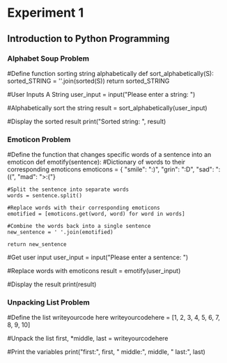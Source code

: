 # Experiment 1
## Introduction to Python Programming

### Alphabet Soup Problem

#Define function sorting string alphabetically
def sort_alphabetically(S):
		sorted_STRING = ''.join(sorted(S))
    return sorted_STRING

#User Inputs A String
user_input = input("Please enter a string: ")

#Alphabetically sort the string
result = sort_alphabetically(user_input)

#Display the sorted result
print("Sorted string: ", result)


### Emoticon Problem

#Define the function that changes specific words of a sentence into an emoticon
def emotify(sentence):
    #Dictionary of words to their corresponding emoticons
    emoticons = { "smile": ":)", "grin": ":D", "sad": ":((", "mad": ">:("}
    
    #Split the sentence into separate words
    words = sentence.split()
    
    #Replace words with their corresponding emoticons
    emotified = [emoticons.get(word, word) for word in words]
    
    #Combine the words back into a single sentence
    new_sentence = ' '.join(emotified)
    
    return new_sentence

#Get user input
user_input = input("Please enter a sentence: ")

#Replace words with emoticons
result = emotify(user_input)

#Display the result
print(result)

### Unpacking List Problem

#Define the list writeyourcode here
writeyourcodehere = [1, 2, 3, 4, 5, 6, 7, 8, 9, 10]

#Unpack the list
first, *middle, last = writeyourcodehere

#Print the variables
print("first:", first, " middle:", middle, " last:", last)
